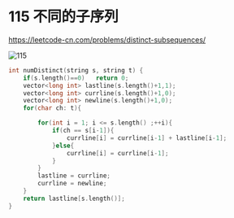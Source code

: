 # 115 不同的子序列

https://leetcode-cn.com/problems/distinct-subsequences/

![115](https://github.com/nilshao/notebook_leetcode/raw/master/images/0115.png)

```C++
int numDistinct(string s, string t) {
    if(s.length()==0)   return 0;
    vector<long int> lastline(s.length()+1,1);
    vector<long int> currline(s.length()+1,0);
    vector<long int> newline(s.length()+1,0);
    for(char ch: t){

        for(int i = 1; i <= s.length() ;++i){
            if(ch == s[i-1]){
                currline[i] = currline[i-1] + lastline[i-1];
            }else{
                currline[i] = currline[i-1];
            }
        }
        lastline = currline;
        currline = newline;
    }
    return lastline[s.length()];
}
```


